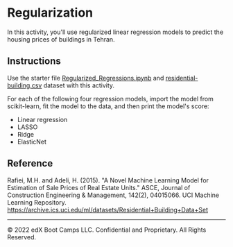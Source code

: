 # Regularization

In this activity, you'll use regularized linear regression models to predict the housing prices of buildings in Tehran.

## Instructions

Use the starter file [Regularized_Regressions.ipynb](Unsolved/Regularized_Regressions.ipynb) and [residential-building.csv](Resources/residential-building.csv) dataset with this activity.

For each of the following four regression models, import the model from scikit-learn, fit the model to the data, and then print the model's score:

* Linear regression
* LASSO
* Ridge
* ElasticNet

## Reference

Rafiei, M.H. and Adeli, H. (2015). "A Novel Machine Learning Model for Estimation of Sale Prices of Real Estate Units." ASCE, Journal of Construction Engineering & Management, 142(2), 04015066. UCI Machine Learning Repository. https://archive.ics.uci.edu/ml/datasets/Residential+Building+Data+Set

---

© 2022 edX Boot Camps LLC. Confidential and Proprietary. All Rights Reserved.
